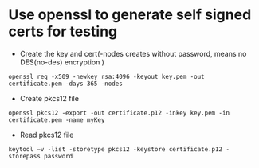 # Use openssl to generate self signed certs for testing
- Create the key and cert(-nodes creates without password, means no DES(no-des) encryption ) 
```
openssl req -x509 -newkey rsa:4096 -keyout key.pem -out certificate.pem -days 365 -nodes 
```

- Create pkcs12 file
```
openssl pkcs12 -export -out certificate.p12 -inkey key.pem -in certificate.pem -name myKey
```

- Read pkcs12 file
```
keytool —v -list -storetype pkcs12 -keystore certificate.p12 -storepass password
```